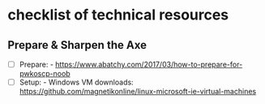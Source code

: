 # checklist of technical resources

## Prepare & Sharpen the Axe
- [ ] Prepare: 
       - https://www.abatchy.com/2017/03/how-to-prepare-for-pwkoscp-noob
- [ ] Setup:
       - Windows VM downloads: https://github.com/magnetikonline/linux-microsoft-ie-virtual-machines 